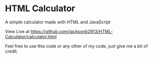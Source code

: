 # HTML Calculator
A simple calculator made with HTML and JavaScript

View Live at https://github.com/jacksonb2913/HTML-Calculator/calculator.html

Feel free to use this code or any other of my code, just give me a bit of credit.
